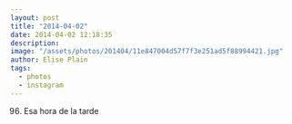 ```yaml
---
layout: post
title: "2014-04-02"
date: 2014-04-02 12:18:35
description: 
image: "/assets/photos/201404/11e847004d57f7f3e251ad5f88994421.jpg"
author: Elise Plain
tags: 
  - photos
  - instagram
---
```


96. Esa hora de la tarde
<p></p>
